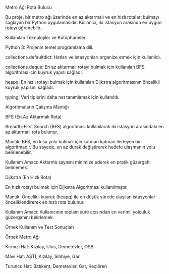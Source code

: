 Metro Ağı Rota Bulucu

Bu proje, bir metro ağı üzerinde en az aktarmalı ve en hızlı rotaları bulmayı sağlayan bir Python uygulamasıdır. Kullanıcı, iki istasyon arasında en uygun rotayı öğrenebilir.

Kullanılan Teknolojiler ve Kütüphaneler

Python 3: Projenin temel programlama dili.

collections.defaultdict: Hatları ve istasyonları organize etmek için kullanıldı.

collections.deque: En az aktarmalı rotayı bulmak için kullanılan BFS algoritması için kuyruk yapısı sağladı.

heapq: En hızlı rotayı bulmak için kullanılan Dijkstra algoritmasının öncelikli kuyruk yapısını sağladı.

typing: Veri tiplerini daha net tanımlamak için kullanıldı.

Algoritmaların Çalışma Mantığı

BFS (En Az Aktarmalı Rota)

Breadth-First Search (BFS) algoritması kullanılarak iki istasyon arasındaki en az aktarmalı rota bulunur.

Mantık: BFS, en kısa yolu bulmak için katman katman ilerleyen bir algoritmadır. Bu sayede, en az durak değiştirerek hedefe ulaşmanın yolu belirlenebilir.

Kullanım Amacı: Aktarma sayısını minimize ederek en pratik güzergahı belirlemek.

Dijkstra (En Hızlı Rota)

En hızlı rotayı bulmak için Dijkstra Algoritması kullanılmıştır.

Mantık: Öncelikli kuyruk (heapq) ile en düşük sürede ulaşılan istasyonlar önceliklendirerek en hızlı rota bulunur.

Kullanım Amacı: Kullanıcının toplam süre açısından en verimli yolculuk güzergahını belirlemek.

Örnek Kullanım ve Test Sonuçları

Örnek Metro Ağı

Kırmızı Hat: Kızılay, Ulus, Demetevler, OSB

Mavi Hat: AŞTİ, Kızılay, Sıhhiye, Gar

Turuncu Hat: Batıkent, Demetevler, Gar, Keçiören
